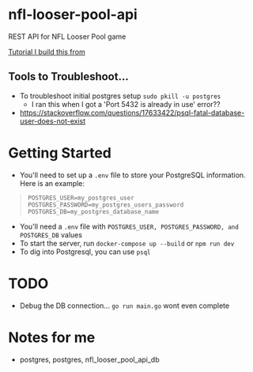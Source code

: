 # nfl-looser-pool-api
REST API for NFL Looser Pool game

[Tutorial I build this from](https://blog.logrocket.com/how-to-build-a-restful-api-with-docker-postgresql-and-go-chi/)

## Tools to Troubleshoot...
* To troubleshoot initial postgres setup ```sudo pkill -u postgres```
  * I ran this when I got a 'Port 5432 is already in use' error??
* https://stackoverflow.com/questions/17633422/psql-fatal-database-user-does-not-exist

# Getting Started

* You'll need to set up a ```.env``` file to store your PostgreSQL information. Here is an example:
> ```POSTGRES_USER=my_postgres_user POSTGRES_PASSWORD=my_postgres_users_password POSTGRES_DB=my_postgres_database_name```
* You'll need a ```.env``` file with ```POSTGRES_USER, POSTGRES_PASSWORD, and POSTGRES_DB``` values
* To start the server, run ```docker-compose up --build``` or ```npm run dev```
* To dig into Postgresql, you can use ```psql```

# TODO

* Debug the DB connection... ```go run main.go``` wont even complete

# Notes for me

* postgres, postgres, nfl_looser_pool_api_db